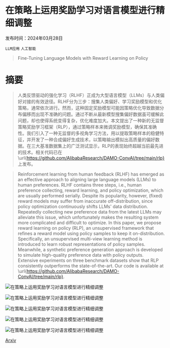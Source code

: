 # 在策略上运用奖励学习对语言模型进行精细调整

发布时间：2024年03月28日

`LLM应用` `人工智能`

> Fine-Tuning Language Models with Reward Learning on Policy

# 摘要

> 人类反馈驱动的强化学习（RLHF）正成为大型语言模型（LLMs）与人类偏好对接的有效途径。RLHF分为三步：搜集人类偏好、学习奖励模型和优化策略，通常依次进行。然而，这种固定奖励模型可能因策略优化导致数据分布偏移而出现不准确的问题。通过不断从最新模型搜集偏好数据虽可缓解此问题，却也使得系统变得复杂，优化难度加大。本文提出了一种新的无监督策略奖励学习框架（RLP），通过策略样本来微调奖励模型，确保其准确性。我们引入了一种无监督的多视角学习方法，用以提取策略样本的稳健特征，并开发了一种合成偏好生成技术，以策略输出模拟出高质量的偏好数据。在三大基准数据集上的广泛测试显示，RLP的表现始终超越当前最先进的技术。相关代码已在 \url{https://github.com/AlibabaResearch/DAMO-ConvAI/tree/main/rlp} 上发布。

> Reinforcement learning from human feedback (RLHF) has emerged as an effective approach to aligning large language models (LLMs) to human preferences. RLHF contains three steps, i.e., human preference collecting, reward learning, and policy optimization, which are usually performed serially. Despite its popularity, however, (fixed) reward models may suffer from inaccurate off-distribution, since policy optimization continuously shifts LLMs' data distribution. Repeatedly collecting new preference data from the latest LLMs may alleviate this issue, which unfortunately makes the resulting system more complicated and difficult to optimize. In this paper, we propose reward learning on policy (RLP), an unsupervised framework that refines a reward model using policy samples to keep it on-distribution. Specifically, an unsupervised multi-view learning method is introduced to learn robust representations of policy samples. Meanwhile, a synthetic preference generation approach is developed to simulate high-quality preference data with policy outputs. Extensive experiments on three benchmark datasets show that RLP consistently outperforms the state-of-the-art. Our code is available at \url{https://github.com/AlibabaResearch/DAMO-ConvAI/tree/main/rlp}.

![在策略上运用奖励学习对语言模型进行精细调整](../../../paper_images/2403.19279/x1.png)

![在策略上运用奖励学习对语言模型进行精细调整](../../../paper_images/2403.19279/x2.png)

![在策略上运用奖励学习对语言模型进行精细调整](../../../paper_images/2403.19279/x3.png)

![在策略上运用奖励学习对语言模型进行精细调整](../../../paper_images/2403.19279/x4.png)

![在策略上运用奖励学习对语言模型进行精细调整](../../../paper_images/2403.19279/x5.png)

[Arxiv](https://arxiv.org/abs/2403.19279)